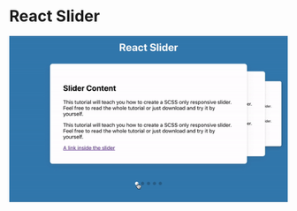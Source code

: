 # React Slider

![Example](https://raw.githubusercontent.com/JMcAmmond/react-slider/master/src/assets/example.gif)